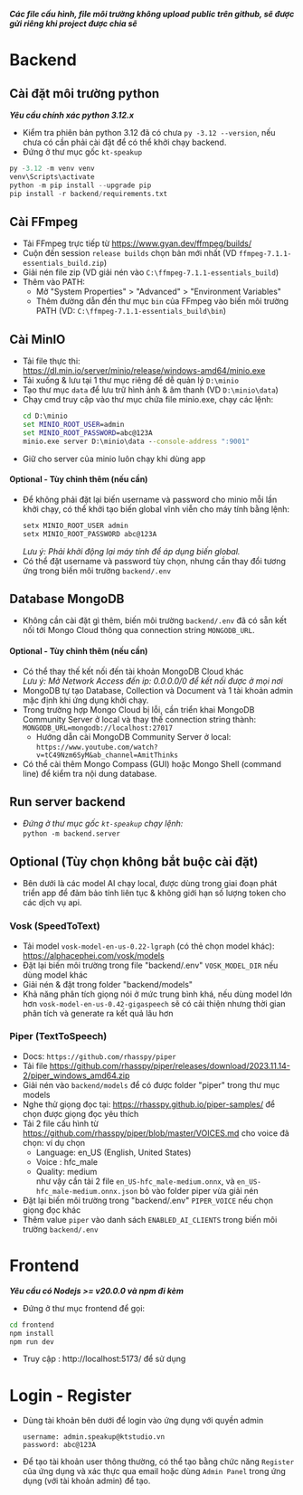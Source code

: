 **_Các file cấu hình, file môi trường không upload public trên github, sẽ được gửi riêng khi project được chia sẽ_**

# Backend

## Cài đặt môi trường python

**_Yêu cầu chính xác python 3.12.x_**

- Kiểm tra phiên bản python 3.12 đã có chưa `py -3.12 --version`, nếu chưa có cần phải cài đặt để có thể khởi chạy backend.
- Đứng ở thư mục gốc `kt-speakup`

```python
py -3.12 -m venv venv
venv\Scripts\activate
python -m pip install --upgrade pip
pip install -r backend/requirements.txt
```

## Cài FFmpeg
- Tải FFmpeg trực tiếp từ https://www.gyan.dev/ffmpeg/builds/
- Cuộn đến session `release builds` chọn bản mới nhất (VD `ffmpeg-7.1.1-essentials_build.zip`)
- Giải nén file zip (VD giải nén vào `C:\ffmpeg-7.1.1-essentials_build`)
- Thêm vào PATH:
  - Mở "System Properties" > "Advanced" > "Environment Variables"
  - Thêm đường dẫn đến thư mục `bin` của FFmpeg vào biến môi trường PATH (VD: `C:\ffmpeg-7.1.1-essentials_build\bin`)

## Cài MinIO
- Tải file thực thi:\
  https://dl.min.io/server/minio/release/windows-amd64/minio.exe
- Tải xuống & lưu tại 1 thư mục riêng để dễ quản lý `D:\minio`
- Tạo thư mục `data` để lưu trữ hình ảnh & âm thanh (VD `D:\minio\data`)
- Chạy cmd truy cập vào thư mục chứa file minio.exe, chạy các lệnh:
  ```cmd
  cd D:\minio
  set MINIO_ROOT_USER=admin
  set MINIO_ROOT_PASSWORD=abc@123A
  minio.exe server D:\minio\data --console-address ":9001"
  ```
- Giữ cho server của minio luôn chạy khi dùng app

#### Optional - Tùy chỉnh thêm (nếu cần)
- Để không phải đặt lại biến username và password cho minio mỗi lần khởi chạy, có thể khởi tạo biến global vĩnh viễn cho máy tính bằng lệnh:
  ```cmd
  setx MINIO_ROOT_USER admin
  setx MINIO_ROOT_PASSWORD abc@123A
  ```
  _Lưu ý: Phải khởi động lại máy tính để áp dụng biến global._
- Có thể đặt username và password tùy chọn, nhưng cần thay đổi tương ứng trong biến môi trường `backend/.env`


## Database MongoDB
- Không cần cài đặt gì thêm, biến môi trường `backend/.env` đã có sẵn kết nối tới Mongo Cloud thông qua connection string `MONGODB_URL`.
#### Optional - Tùy chỉnh thêm (nếu cần)
- Có thể thay thế kết nối đến tài khoản MongoDB Cloud khác\
  _Lưu ý: Mở Network Access đến ip: 0.0.0.0/0 để kết nối được ở mọi nơi_
- MongoDB tự tạo Database, Collection và Document và 1 tài khoản admin mặc định khi ứng dụng khởi chạy.
- Trong trường hợp Mongo Cloud bị lỗi, cần triển khai MongoDB Community Server ở local và thay thế connection string thành: `MONGODB_URL=mongodb://localhost:27017`
  - Hướng dẫn cài MongoDB Community Server ở local:\
    `https://www.youtube.com/watch?v=tC49Nzm6SyM&ab_channel=AmitThinks`
- Có thể cài thêm Mongo Compass (GUI) hoặc Mongo Shell (command line) để kiểm tra nội dung database.

## Run server backend

- _Đứng ở thư mục gốc `kt-speakup` chạy lệnh:_\
  `python -m backend.server`

## Optional (Tùy chọn không bắt buộc cài đặt)

- Bên dưới là các model AI chạy local, được dùng trong giai đoạn phát triển app để đảm bảo tính liên tục & không giới hạn số lượng token cho các dịch vụ api.

### Vosk (SpeedToText)

- Tải model `vosk-model-en-us-0.22-lgraph` (có thẻ chọn model khác):\
  https://alphacephei.com/vosk/models
- Đặt lại biến môi trường trong file "backend/.env" `VOSK_MODEL_DIR` nếu dùng model khác
- Giải nén & đặt trong folder "backend/models"
- Khả năng phân tích giọng nói ở mức trung bình khá, nếu dùng model lớn hơn `vosk-model-en-us-0.42-gigaspeech` sẽ có cải thiện nhưng thời gian phân tích và generate ra kết quả lâu hơn

### Piper (TextToSpeech)

- Docs: `https://github.com/rhasspy/piper`
- Tải file https://github.com/rhasspy/piper/releases/download/2023.11.14-2/piper_windows_amd64.zip
- Giải nén vào `backend/models` để có được folder "piper" trong thư mục models
- Nghe thử giọng đọc tại: https://rhasspy.github.io/piper-samples/ để chọn được giọng đọc yêu thích
- Tải 2 file cấu hình từ https://github.com/rhasspy/piper/blob/master/VOICES.md cho voice đã chọn: ví dụ chọn
  - Language: en_US (English, United States)
  - Voice : hfc_male
  - Quality: medium\
    như vậy cần tải 2 file `en_US-hfc_male-medium.onnx`, và `en_US-hfc_male-medium.onnx.json` bỏ vào folder piper vừa giải nén
- Đặt lại biến môi trường trong "backend/.env" `PIPER_VOICE` nếu chọn giọng đọc khác
- Thêm value `piper` vào danh sách `ENABLED_AI_CLIENTS` trong biến môi trường `backend/.env`

# Frontend

**_Yêu cầu có Nodejs >= v20.0.0 và npm đi kèm_**

- Đứng ở thư mục frontend để gọi:

```cmd
cd frontend
npm install
npm run dev
```

- Truy cập : http://localhost:5173/ để sử dụng

# Login - Register
- Dùng tài khoản bên dưới để login vào ứng dụng với quyền admin
  ```
  username: admin.speakup@ktstudio.vn
  password: abc@123A
  ```
- Để tạo tài khoản user thông thường, có thể tạo bằng chức năng `Register` của ứng dụng và xác thực qua email hoặc dùng `Admin Panel` trong ứng dụng (với tài khoản admin) để tạo.
